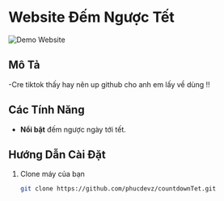# Website Đếm Ngược Tết

![Demo Website](https://i.imgur.com/UgS0S7u.png)

## Mô Tả

-Cre tiktok thấy hay nên up github cho anh em lấy về dùng !!

## Các Tính Năng

- **Nổi bật** đếm ngược ngày tới tết.

## Hướng Dẫn Cài Đặt

1. Clone máy của bạn
   ```sh
   git clone https://github.com/phucdevz/countdownTet.git
